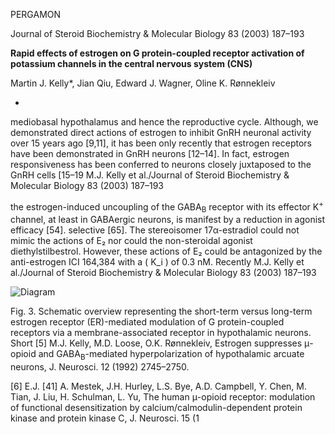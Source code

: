 
PERGAMON

Journal of Steroid Biochemistry & Molecular Biology 83 (2003) 187–193

**Rapid effects of estrogen on G protein-coupled receptor activation of potassium channels in the central nervous system (CNS)**

Martin J. Kelly*, Jian Qiu, Edward J. Wagner, Oline K. Rønnekleiv

*
mediobasal hypothalamus and hence the reproductive cycle. Although, we demonstrated direct actions of estrogen to inhibit GnRH neuronal activity over 15 years ago [9,11], it has been only recently that estrogen receptors have been demonstrated in GnRH neurons [12–14]. In fact, estrogen responsiveness has been conferred to neurons closely juxtaposed to the GnRH cells [15–19
M.J. Kelly et al./Journal of Steroid Biochemistry & Molecular Biology 83 (2003) 187–193

the estrogen-induced uncoupling of the GABA<sub>B</sub> receptor with its effector K<sup>+</sup> channel, at least in GABAergic neurons, is manifest by a reduction in agonist efficacy [54].
selective [65]. The stereoisomer 17α-estradiol could not mimic the actions of E₂ nor could the non-steroidal agonist diethylstilbestrol. However, these actions of E₂ could be antagonized by the anti-estrogen ICI 164,384 with a \( K_i \) of 0.3 nM. Recently
M.J. Kelly et al./Journal of Steroid Biochemistry & Molecular Biology 83 (2003) 187–193

![Diagram](attachment:diagram.png)

Fig. 3. Schematic overview representing the short-term versus long-term estrogen receptor (ER)-mediated modulation of G protein-coupled receptors via a membrane-associated receptor in hypothalamic neurons. Short
[5] M.J. Kelly, M.D. Loose, O.K. Rønnekleiv, Estrogen suppresses μ-opioid and GABA<sub>B</sub>-mediated hyperpolarization of hypothalamic arcuate neurons, J. Neurosci. 12 (1992) 2745–2750.

[6] E.J.
[41] A. Mestek, J.H. Hurley, L.S. Bye, A.D. Campbell, Y. Chen, M. Tian, J. Liu, H. Schulman, L. Yu, The human μ-opioid receptor: modulation of functional desensitization by calcium/calmodulin-dependent protein kinase and protein kinase C, J. Neurosci. 15 (1